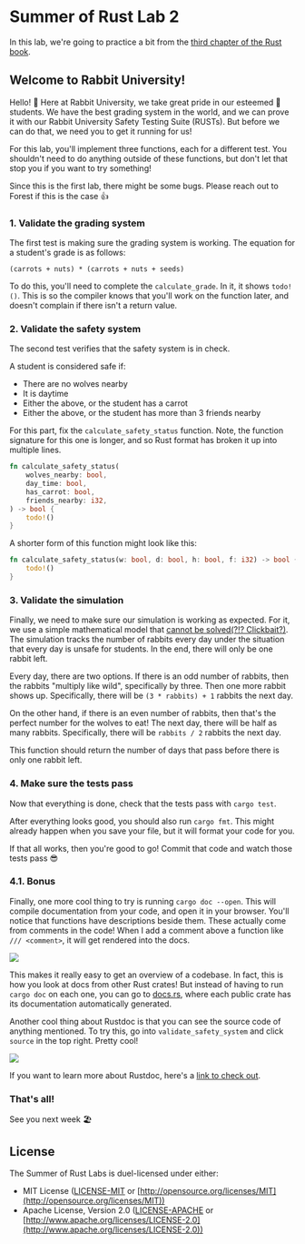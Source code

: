 # Summer of Rust Lab 2

In this lab, we're going to practice a bit from the [third chapter of the Rust
book](https://doc.rust-lang.org/book/ch03-01-variables-and-mutability.html).

## Welcome to Rabbit University!

Hello! 🐰 Here at Rabbit University, we take great pride in our esteemed 🐇
students. We have the best grading system in the world, and we can prove it with
our Rabbit University Safety Testing Suite (RUSTs). But before we can do that,
we need you to get it running for us!

For this lab, you'll implement three functions, each for a different test. You
shouldn't need to do anything outside of these functions, but don't let that
stop you if you want to try something!

Since this is the first lab, there might be some bugs. Please reach out to
Forest if this is the case 👍

### 1. Validate the grading system

The first test is making sure the grading system is working. The equation for a
student's grade is as follows:

`(carrots + nuts) * (carrots + nuts + seeds)`

To do this, you'll need to complete the `calculate_grade`. In it, it shows
`todo!()`. This is so the compiler knows that you'll work on the function later,
and doesn't complain if there isn't a return value.

### 2. Validate the safety system

The second test verifies that the safety system is in check.

A student is considered safe if:

- There are no wolves nearby
- It is daytime
- Either the above, or the student has a carrot
- Either the above, or the student has more than 3 friends nearby

For this part, fix the `calculate_safety_status` function. Note, the function
signature for this one is longer, and so Rust format has broken it up into
multiple lines.

```rust
fn calculate_safety_status(
    wolves_nearby: bool,
    day_time: bool,
    has_carrot: bool,
    friends_nearby: i32,
) -> bool {
    todo!()
}
```

A shorter form of this function might look like this:

```rust
fn calculate_safety_status(w: bool, d: bool, h: bool, f: i32) -> bool {
    todo!()
}
```

### 3. Validate the simulation

Finally, we need to make sure our simulation is working as expected. For it, we
use a simple mathematical model that [cannot be solved(?!?
Clickbait?)](https://www.youtube.com/watch?v=094y1Z2wpJg). The simulation tracks
the number of rabbits every day under the situation that every day is unsafe for
students. In the end, there will only be one rabbit left.

Every day, there are two options. If there is an odd number of rabbits, then the
rabbits "multiply like wild", specifically by three. Then one more rabbit shows
up. Specifically, there will be `(3 * rabbits) + 1` rabbits the next day.

On the other hand, if there is an even number of rabbits, then that's the
perfect number for the wolves to eat! The next day, there will be half as many
rabbits. Specifically, there will be `rabbits / 2` rabbits the next day.

This function should return the number of days that pass before there is only
one rabbit left.

### 4. Make sure the tests pass

Now that everything is done, check that the tests pass with `cargo test`.

After everything looks good, you should also run `cargo fmt`. This might already
happen when you save your file, but it will format your code for you.

If that all works, then you're good to go! Commit that code and watch those
tests pass 😎

### 4.1. Bonus

Finally, one more cool thing to try is running `cargo doc --open`. This will
compile documentation from your code, and open it in your browser. You'll notice
that functions have descriptions beside them. These actually come from comments
in the code! When I add a comment above a function like `/// <comment>`, it will
get rendered into the docs.

![](https://media.discordapp.net/attachments/444005079410802699/970818200222720060/unknown.png)

This makes it really easy to get an overview of a codebase. In fact, this is how
you look at docs from other Rust crates! But instead of having to run `cargo
doc` on each one, you can go to [docs.rs](https://docs.rs), where each public
crate has its documentation automatically generated.

Another cool thing about Rustdoc is that you can see the source code of anything
mentioned. To try this, go into `validate_safety_system` and click `source` in
the top right. Pretty cool!

![](https://cdn.discordapp.com/attachments/444005079410802699/970819886328733786/unknown.png)

If you want to learn more about Rustdoc, here's a [link to check
out](https://web.mit.edu/rust-lang_v1.25/arch/amd64_ubuntu1404/share/doc/rust/html/book/first-edition/documentation.html).

### That's all!

See you next week 🏖️

## License

The Summer of Rust Labs is duel-licensed under either:

* MIT License ([LICENSE-MIT](LICENSE-MIT) or [http://opensource.org/licenses/MIT](http://opensource.org/licenses/MIT))
* Apache License, Version 2.0 ([LICENSE-APACHE](LICENSE-APACHE) or [http://www.apache.org/licenses/LICENSE-2.0](http://www.apache.org/licenses/LICENSE-2.0))